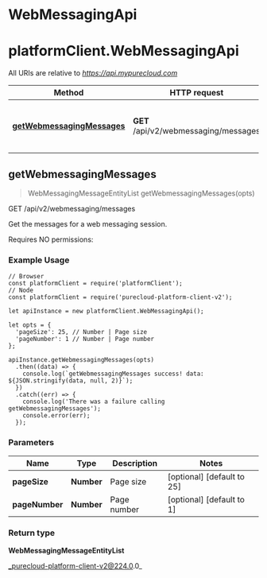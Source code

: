 # WebMessagingApi

# platformClient.WebMessagingApi

All URIs are relative to *https://api.mypurecloud.com*

| Method | HTTP request | Description |
| ------------- | ------------- | ------------- |
[**getWebmessagingMessages**](WebMessagingApi#getWebmessagingMessages) | **GET** /api/v2/webmessaging/messages | Get the messages for a web messaging session.



## getWebmessagingMessages

> WebMessagingMessageEntityList getWebmessagingMessages(opts)


GET /api/v2/webmessaging/messages

Get the messages for a web messaging session.

Requires NO permissions:

### Example Usage

```{"language":"javascript"}
// Browser
const platformClient = require('platformClient');
// Node
const platformClient = require('purecloud-platform-client-v2');

let apiInstance = new platformClient.WebMessagingApi();

let opts = { 
  'pageSize': 25, // Number | Page size
  'pageNumber': 1 // Number | Page number
};

apiInstance.getWebmessagingMessages(opts)
  .then((data) => {
    console.log(`getWebmessagingMessages success! data: ${JSON.stringify(data, null, 2)}`);
  })
  .catch((err) => {
    console.log('There was a failure calling getWebmessagingMessages');
    console.error(err);
  });
```

### Parameters


| Name | Type | Description  | Notes |
| ------------- | ------------- | ------------- | ------------- |
 **pageSize** | **Number** | Page size | [optional] [default to 25] |
 **pageNumber** | **Number** | Page number | [optional] [default to 1] |

### Return type

**WebMessagingMessageEntityList**


_purecloud-platform-client-v2@224.0.0_
